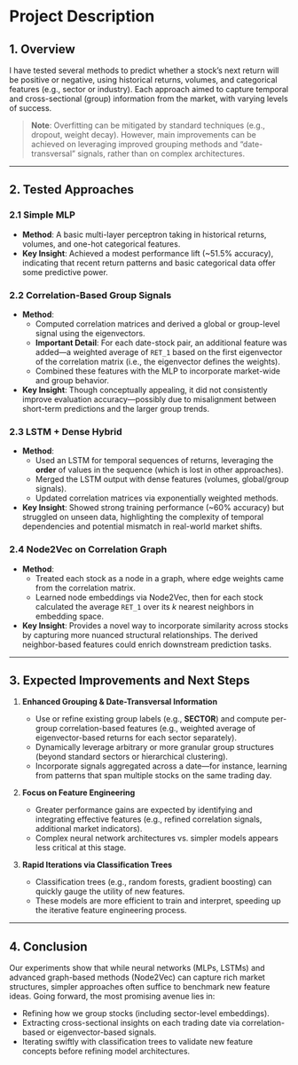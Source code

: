 # Project Description

## 1. Overview
I have tested several methods to predict whether a stock’s next return will be positive or negative, using historical returns, volumes, and categorical features (e.g., sector or industry). Each approach aimed to capture temporal and cross-sectional (group) information from the market, with varying levels of success.

> **Note**: Overfitting can be mitigated by standard techniques (e.g., dropout, weight decay). However, main improvements can be achieved on leveraging improved grouping methods and “date-transversal” signals, rather than on complex architectures.

---

## 2. Tested Approaches

### 2.1 Simple MLP
- **Method**: A basic multi-layer perceptron taking in historical returns, volumes, and one-hot categorical features.  
- **Key Insight**: Achieved a modest performance lift (~51.5% accuracy), indicating that recent return patterns and basic categorical data offer some predictive power.

### 2.2 Correlation-Based Group Signals
- **Method**:  
  - Computed correlation matrices and derived a global or group-level signal using the eigenvectors.  
  - **Important Detail**: For each date-stock pair, an additional feature was added—a weighted average of `RET_1` based on the first eigenvector of the correlation matrix (i.e., the eigenvector defines the weights).  
  - Combined these features with the MLP to incorporate market-wide and group behavior.  
- **Key Insight**: Though conceptually appealing, it did not consistently improve evaluation accuracy—possibly due to misalignment between short-term predictions and the larger group trends.

### 2.3 LSTM + Dense Hybrid
- **Method**:  
  - Used an LSTM for temporal sequences of returns, leveraging the **order** of values in the sequence (which is lost in other approaches).  
  - Merged the LSTM output with dense features (volumes, global/group signals).  
  - Updated correlation matrices via exponentially weighted methods.  
- **Key Insight**: Showed strong training performance (~60% accuracy) but struggled on unseen data, highlighting the complexity of temporal dependencies and potential mismatch in real-world market shifts.

### 2.4 Node2Vec on Correlation Graph
- **Method**:  
  - Treated each stock as a node in a graph, where edge weights came from the correlation matrix.  
  - Learned node embeddings via Node2Vec, then for each stock calculated the average `RET_1` over its *k* nearest neighbors in embedding space.  
- **Key Insight**: Provides a novel way to incorporate similarity across stocks by capturing more nuanced structural relationships. The derived neighbor-based features could enrich downstream prediction tasks.

---

## 3. Expected Improvements and Next Steps

1. **Enhanced Grouping & Date-Transversal Information**  
   - Use or refine existing group labels (e.g., **SECTOR**) and compute per-group correlation-based features (e.g., weighted average of eigenvector-based returns for each sector separately).  
   - Dynamically leverage arbitrary or more granular group structures (beyond standard sectors or hierarchical clustering).  
   - Incorporate signals aggregated across a date—for instance, learning from patterns that span multiple stocks on the same trading day.

2. **Focus on Feature Engineering**  
   - Greater performance gains are expected by identifying and integrating effective features (e.g., refined correlation signals, additional market indicators).  
   - Complex neural network architectures vs. simpler models appears less critical at this stage.

3. **Rapid Iterations via Classification Trees**  
   - Classification trees (e.g., random forests, gradient boosting) can quickly gauge the utility of new features.  
   - These models are more efficient to train and interpret, speeding up the iterative feature engineering process.

---

## 4. Conclusion
Our experiments show that while neural networks (MLPs, LSTMs) and advanced graph-based methods (Node2Vec) can capture rich market structures, simpler approaches often suffice to benchmark new feature ideas. Going forward, the most promising avenue lies in:
- Refining how we group stocks (including sector-level embeddings).  
- Extracting cross-sectional insights on each trading date via correlation-based or eigenvector-based signals.  
- Iterating swiftly with classification trees to validate new feature concepts before refining model architectures.
